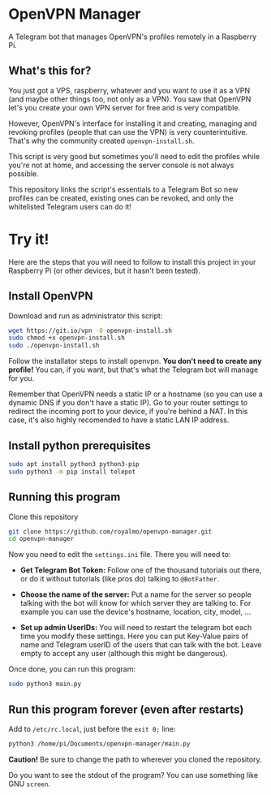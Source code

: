 # OpenVPN Manager

A Telegram bot that manages OpenVPN's profiles remotely in a Raspberry Pi.

## What's this for?

You just got a VPS, raspberry, whatever and you want to use it as a VPN (and
maybe other things too, not only as a VPN). You saw that OpenVPN let's you
create your own VPN server for free and is very compatible.

However, OpenVPN's interface for installing it and creating, managing and
revoking profiles (people that can use the VPN) is very counterintuitive. That's
why the community created `openvpn-install.sh`.

This script is very good but sometimes you'll need to edit the profiles while
you're not at home, and accessing the server console is not always possible.

This repository links the script's essentials to a Telegram Bot so new profiles
can be created, existing ones can be revoked, and only the whitelisted Telegram
users can do it!

# Try it!

Here are the steps that you will need to follow to install this project
in your Raspberry Pi (or other devices, but it hasn't been tested).

## Install OpenVPN

Download and run as administrator this script:

```sh
wget https://git.io/vpn -O openvpn-install.sh
sudo chmod +x openvpn-install.sh
sudo ./openvpn-install.sh
```

Follow the installator steps to install openvpn.
**You don't need to create any profile!** You can, if you want, but that's
what the Telegram bot will manage for you.

Remember that OpenVPN needs a static IP or a hostname (so you can use a
dynamic DNS if you don't have a static IP). Go to your router settings to
redirect the incoming port to your device, if you're behind a NAT. In this case,
it's also highly recomended to have a static LAN IP address.

## Install python prerequisites

```sh
sudo apt install python3 python3-pip
sudo python3 -m pip install telepot
```

## Running this program

Clone this repository

```sh
git clone https://github.com/royalmo/openvpn-manager.git
cd openvpn-manager
```

Now you need to edit the `settings.ini` file. There you will need to:

- **Get Telegram Bot Token:** Follow one of the thousand tutorials out there,
  or do it without tutorials (like pros do) talking to `@BotFather`.

- **Choose the name of the server:** Put a name for the server so people talking
  with the bot will know for which server they are talking to. For example you
  can use the device's hostname, location, city, model, ...

- **Set up admin UserIDs:** You will need to restart the telegram bot each time
  you modify these settings. Here you can put Key-Value pairs of name and
  Telegram userID of the users that can talk with the bot. Leave empty to
  accept any user (although this might be dangerous).

Once done, you can run this program:

```sh
sudo python3 main.py
```

## Run this program forever (even after restarts)

Add to `/etc/rc.local`, just before the `exit 0;` line:

```sh
python3 /home/pi/Documents/openvpn-manager/main.py
```
**Caution!** Be sure to change the path to wherever you cloned the repository.

Do you want to see the stdout of the program? You can use something like
GNU `screen`.
